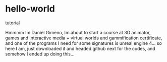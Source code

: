 # hello-world
tutorial

Hmmmm Im Daniel Gimeno, Im about to start a course at 3D animator, games and interactive media + virtual worlds and gammification certificate, and one of the programs I need for some signatures is unreal engine 4... so here I am, just downloaded it and headed github next for the codes, and somehow I ended up doing this...
